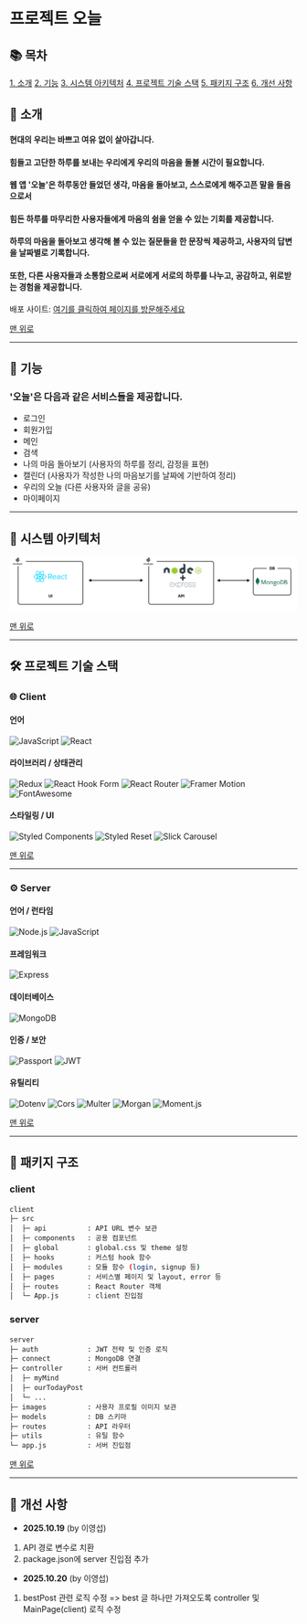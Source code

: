 # 프로젝트 오늘

## 📚 목차
[1. 소개](#-소개)
[2. 기능](#-기능)
[3. 시스템 아키텍처](#-시스템-아키텍처)
[4. 프로젝트 기술 스택](#-프로젝트-기술-스택)
[5. 패키지 구조](#-패키지-구조)
[6. 개선 사항](#-개선-사항)


## 👋 소개

#### 현대의 우리는 바쁘고 여유 없이 살아갑니다.

#### 힘들고 고단한 하루를 보내는 우리에게 우리의 마음을 돌볼 시간이 필요합니다.

#### 웹 앱 '오늘'은 하루동안 들었던 생각, 마음을 돌아보고, 스스로에게 해주고픈 말을 들음으로서

#### 힘든 하루를 마무리한 사용자들에게 마음의 쉼을 얻을 수 있는 기회를 제공합니다.

#### 하루의 마음을 돌아보고 생각해 볼 수 있는 질문들을 한 문장씩 제공하고, 사용자의 답변을 날짜별로 기록합니다.

#### 또한, 다른 사용자들과 소통함으로써 서로에게 서로의 하루를 나누고, 공감하고, 위로받는 경험을 제공합니다.

배포 사이트: [여기를 클릭하여 페이지를 방문해주세요](https://web-oneul-client-mgurfw3q791cc2d7.sel3.cloudtype.app)

[맨 위로](#-목차)

---

## 🔧 기능

### '오늘'은 다음과 같은 서비스들을 제공합니다.

-   로그인
-   회원가입
-   메인
-   검색
-   나의 마음 돌아보기 (사용자의 하루를 정리, 감정을 표현)
-   캘린더 (사용자가 작성한 나의 마음보기를 날짜에 기반하여 정리)
-   우리의 오늘 (다른 사용자와 글을 공유)
-   마이페이지

---

## 🧩 시스템 아키텍처

<img src="./doc/image/system-architecture.png" alt="system architecture">

[맨 위로](#-목차)

---

## 🛠 프로젝트 기술 스택
### 🌐 Client
#### 언어
![JavaScript](https://img.shields.io/badge/JavaScript-F7DF1E?style=flat&logo=javascript&logoColor=black)
![React](https://img.shields.io/badge/React-61DAFB?style=flat&logo=react&logoColor=black)

#### 라이브러리 / 상태관리
![Redux](https://img.shields.io/badge/Redux-764ABC?style=flat&logo=redux&logoColor=white)
![React Hook Form](https://img.shields.io/badge/React_Hook_Form-EC5990?style=flat)
![React Router](https://img.shields.io/badge/React_Router-CA4245?style=flat)
![Framer Motion](https://img.shields.io/badge/Framer_Motion-0055FF?style=flat)
![FontAwesome](https://img.shields.io/badge/FontAwesome-528DD1?style=flat)

#### 스타일링 / UI
![Styled Components](https://img.shields.io/badge/Styled_Components-DB7093?style=flat)
![Styled Reset](https://img.shields.io/badge/Styled_Reset-FF69B4?style=flat)
![Slick Carousel](https://img.shields.io/badge/Slick_Carousel-1DB954?style=flat)

[맨 위로](#-목차)

---

### ⚙ Server
#### 언어 / 런타임
![Node.js](https://img.shields.io/badge/Node.js-339933?style=flat&logo=node.js&logoColor=white)
![JavaScript](https://img.shields.io/badge/JavaScript-F7DF1E?style=flat&logo=javascript&logoColor=black)

#### 프레임워크
![Express](https://img.shields.io/badge/Express-000000?style=flat&logo=express&logoColor=white)

#### 데이터베이스
![MongoDB](https://img.shields.io/badge/MongoDB-47A248?style=flat&logo=mongodb&logoColor=white)

#### 인증 / 보안
![Passport](https://img.shields.io/badge/Passport-000000?style=flat)
![JWT](https://img.shields.io/badge/JWT-000000?style=flat)

#### 유틸리티
![Dotenv](https://img.shields.io/badge/Dotenv-000000?style=flat)
![Cors](https://img.shields.io/badge/CORS-000000?style=flat)
![Multer](https://img.shields.io/badge/Multer-000000?style=flat)
![Morgan](https://img.shields.io/badge/Morgan-000000?style=flat)
![Moment.js](https://img.shields.io/badge/Moment.js-000000?style=flat)

[맨 위로](#-목차)

---

## 📁 패키지 구조
### client
```bash
client
├─ src
│  ├─ api          : API URL 변수 보관
│  ├─ components   : 공용 컴포넌트
│  ├─ global       : global.css 및 theme 설정
│  ├─ hooks        : 커스텀 hook 함수
│  ├─ modules      : 모듈 함수 (login, signup 등)
│  ├─ pages        : 서비스별 페이지 및 layout, error 등
│  ├─ routes       : React Router 객체
│  └─ App.js       : client 진입점
```

### server
```bash
server
├─ auth            : JWT 전략 및 인증 로직
├─ connect         : MongoDB 연결
├─ controller      : 서버 컨트롤러
│  ├─ myMind
│  ├─ ourTodayPost
│  └─ ...
├─ images          : 사용자 프로필 이미지 보관
├─ models          : DB 스키마
├─ routes          : API 라우터
├─ utils           : 유틸 함수
└─ app.js          : 서버 진입점 
```

[맨 위로](#-목차)

---

## 🚀 개선 사항
- **2025.10.19** (by 이영섭)
1. API 경로 변수로 치환
2. package.json에 server 진입점 추가

- **2025.10.20** (by 이영섭)
1. bestPost 관련 로직 수정 => best 글 하나만 가져오도록 controller 및 MainPage(client) 로직 수정
